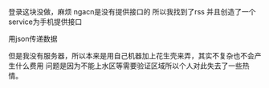 登录这块没做，麻烦
ngacn是没有提供接口的
所以我找到了rss 并且创造了一个service为手机提供接口

用json传递数据

但是我没有服务器，所以本来是用自己机器加上花生壳来弄，其实不复杂也不会产生什么费用
问题是因为不能上水区等需要验证区域所以个人对此失去了一些热情。